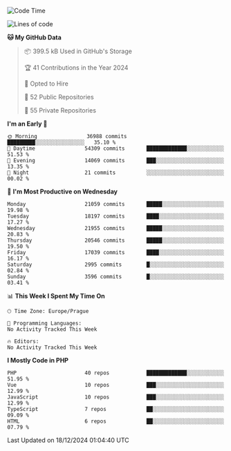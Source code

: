 <!--START_SECTION:waka-->
![Code Time](http://img.shields.io/badge/Code%20Time-1%2C583%20hrs%2058%20mins-blue)

![Lines of code](https://img.shields.io/badge/From%20Hello%20World%20I%27ve%20Written-32.7%20million%20lines%20of%20code-blue)

**🐱 My GitHub Data** 

> 📦 399.5 kB Used in GitHub's Storage 
 > 
> 🏆 41 Contributions in the Year 2024
 > 
> 💼 Opted to Hire
 > 
> 📜 52 Public Repositories 
 > 
> 🔑 55 Private Repositories 
 > 
**I'm an Early 🐤** 

```text
🌞 Morning                36988 commits       █████████░░░░░░░░░░░░░░░░   35.10 % 
🌆 Daytime                54309 commits       █████████████░░░░░░░░░░░░   51.53 % 
🌃 Evening                14069 commits       ███░░░░░░░░░░░░░░░░░░░░░░   13.35 % 
🌙 Night                  21 commits          ░░░░░░░░░░░░░░░░░░░░░░░░░   00.02 % 
```
📅 **I'm Most Productive on Wednesday** 

```text
Monday                   21059 commits       █████░░░░░░░░░░░░░░░░░░░░   19.98 % 
Tuesday                  18197 commits       ████░░░░░░░░░░░░░░░░░░░░░   17.27 % 
Wednesday                21955 commits       █████░░░░░░░░░░░░░░░░░░░░   20.83 % 
Thursday                 20546 commits       █████░░░░░░░░░░░░░░░░░░░░   19.50 % 
Friday                   17039 commits       ████░░░░░░░░░░░░░░░░░░░░░   16.17 % 
Saturday                 2995 commits        █░░░░░░░░░░░░░░░░░░░░░░░░   02.84 % 
Sunday                   3596 commits        █░░░░░░░░░░░░░░░░░░░░░░░░   03.41 % 
```


📊 **This Week I Spent My Time On** 

```text
🕑︎ Time Zone: Europe/Prague

💬 Programming Languages: 
No Activity Tracked This Week

🔥 Editors: 
No Activity Tracked This Week
```

**I Mostly Code in PHP** 

```text
PHP                      40 repos            █████████████░░░░░░░░░░░░   51.95 % 
Vue                      10 repos            ███░░░░░░░░░░░░░░░░░░░░░░   12.99 % 
JavaScript               10 repos            ███░░░░░░░░░░░░░░░░░░░░░░   12.99 % 
TypeScript               7 repos             ██░░░░░░░░░░░░░░░░░░░░░░░   09.09 % 
HTML                     6 repos             ██░░░░░░░░░░░░░░░░░░░░░░░   07.79 % 
```




 Last Updated on 18/12/2024 01:04:40 UTC
<!--END_SECTION:waka-->
<!--
**AlexKratky/AlexKratky** is a ✨ _special_ ✨ repository because its `README.md` (this file) appears on your GitHub profile.

Here are some ideas to get you started:

- 🔭 I’m currently working on ...
- 🌱 I’m currently learning ...
- 👯 I’m looking to collaborate on ...
- 🤔 I’m looking for help with ...
- 💬 Ask me about ...
- 📫 How to reach me: ...
- 😄 Pronouns: ...
- ⚡ Fun fact: ...
-->
